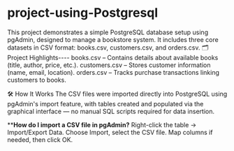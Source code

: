 # project-using-Postgresql

This project demonstrates a simple PostgreSQL database setup using pgAdmin, designed to manage a bookstore system. It includes three core datasets in CSV format: books.csv, customers.csv, and orders.csv.
🗂️ Project Highlights----
books.csv – Contains details about available books (title, author, price, etc.).
customers.csv – Stores customer information (name, email, location).
orders.csv – Tracks purchase transactions linking customers to books.

🛠️ How It Works
The CSV files were imported directly into PostgreSQL using pgAdmin's import feature, with tables created and populated via the graphical interface — no manual SQL scripts required for data insertion.

****How do I import a CSV file in pgAdmin?**
Right-click the table → Import/Export Data.
Choose Import, select the CSV file.
Map columns if needed, then click OK.

